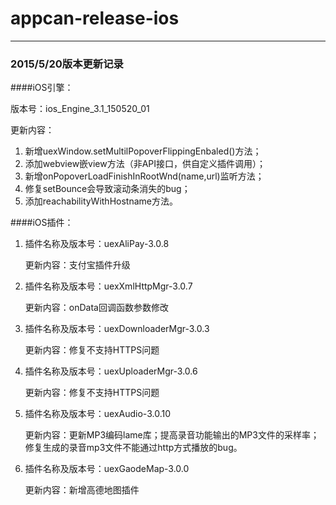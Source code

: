 # appcan-release-ios

***
### 2015/5/20版本更新记录

####iOS引擎：
  
  版本号：ios_Engine_3.1_150520_01    更新内容：

1. 新增uexWindow.setMultilPopoverFlippingEnbaled()方法；2. 添加webview嵌view方法（非API接口，供自定义插件调用）；3. 新增onPopoverLoadFinishInRootWnd(name,url)监听方法；4. 修复setBounce会导致滚动条消失的bug；                         5. 添加reachabilityWithHostname方法。

                       ####iOS插件：          1. 插件名称及版本号：uexAliPay-3.0.8
 	更新内容：支付宝插件升级  2. 插件名称及版本号：uexXmlHttpMgr-3.0.7
 	更新内容：onData回调函数参数修改 3. 插件名称及版本号：uexDownloaderMgr-3.0.3
 	更新内容：修复不支持HTTPS问题 4. 插件名称及版本号：uexUploaderMgr-3.0.6
 	更新内容：修复不支持HTTPS问题 5. 插件名称及版本号：uexAudio-3.0.10
 	更新内容：更新MP3编码lame库；提高录音功能输出的MP3文件的采样率；修复生成的录音mp3文件不能通过http方式播放的bug。 6. 插件名称及版本号：uexGaodeMap-3.0.0
 	更新内容：新增高德地图插件

